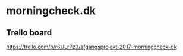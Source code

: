 # morningcheck.dk

## Trello board
https://trello.com/b/r6ULrPz3/afgangsprojekt-2017-morningcheck-dk
